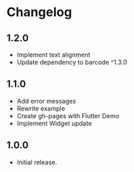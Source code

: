 # Changelog

## 1.2.0

- Implement text alignment
- Update dependency to barcode ^1.3.0

## 1.1.0

- Add error messages
- Rewrite example
- Create gh-pages with Flutter Demo
- Implement Widget update

## 1.0.0

- Initial release.
